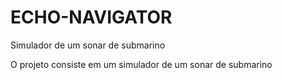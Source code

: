 # ECHO-NAVIGATOR
Simulador de um sonar de submarino

O projeto consiste em um simulador de um sonar de submarino
